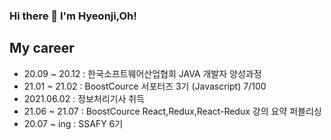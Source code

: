### Hi there 👋 I'm Hyeonji,Oh!

## My career
  - 20.09 ~ 20.12 : 한국소프트웨어산업협회 JAVA 개발자 양성과정
  - 21.01 ~ 21.02 : BoostCource 서포터즈 3기 (Javascript) 7/100
  - 2021.06.02 : 정보처리기사 취득
  - 21.06 ~ 21.07 : BoostCource React,Redux,React-Redux 강의 요약 퍼블리싱
  - 20.07 ~ ing : SSAFY 6기


<!--
**ohj4312/ohj4312** is a ✨ _special_ ✨ repository because its `README.md` (this file) appears on your GitHub profile.

Here are some ideas to get you started:

- 🔭 I’m currently working on ...
- 🌱 I’m currently learning ...
- 👯 I’m looking to collaborate on ...
- 🤔 I’m looking for help with ...
- 💬 Ask me about ...
- 📫 How to reach me: ...
- 😄 Pronouns: ...
- ⚡ Fun fact: ...
-->

